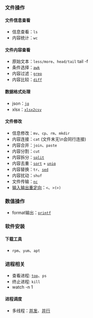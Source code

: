### 文件操作

#### 文件信息查看

- 信息查看：`ls`
- 内容统计：`wc`

#### 文件内容查看

- 原始文本：`less/more`、`head/tail` tail -f 
- 条件选择：[`awk`](file_related/awk.md)
- 内容过滤：[`grep`](file_related/grep/#grep)
- 内容比较：[`diff`](file_related/diff)
#### 数据格式处理

- json：[`jq`](file_related/jq)
- xlsx：[`xlsx2csv`]()

#### 文件修改

- 信息修改：`mv`、`cp`、`rm`、`mkdir`
- 内容连接：`cat` (文件末无\n会同行连接)
- 内容合并：`join`、`paste`
- 内容分割：`cut`
- 内容拆分：[`split`](file_related/split)
- 内容去重：[`sort`](file_related/sort.md) + [`uniq`](file_related/uniq.md)
- 内容替换：`tr`、[`sed`](file_related/sed)
- 内容扰动：`shuf`
- 文件传输：[`nc`](file_related/nc)
- [输入输出重定向](file_related/redirection)：`<`、`>(>)`

### 数值操作

- format输出：[`printf`](numeric_operation/printf.md)

### 软件安装

#### 下载工具

- `rpm`、`yum`、`apt`

### 进程相关
- 查看进程: [`top`](process_related/top)、`ps`
- 终止进程: `kill`
- watch -n 1
#### 进程调度

- 多线程：[并发](process_scheduling/concurrent.md)、[并行](process_scheduling/parallel.md)